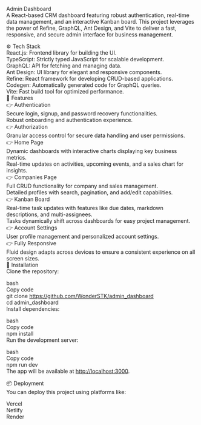 <p class="has-line-data" data-line-start="0" data-line-end="2">Admin Dashboard<br>
A React-based CRM dashboard featuring robust authentication, real-time data management, and an interactive Kanban board. This project leverages the power of Refine, GraphQL, Ant Design, and Vite to deliver a fast, responsive, and secure admin interface for business management.</p>
<p class="has-line-data" data-line-start="3" data-line-end="32">⚙️ Tech Stack<br>
React.js: Frontend library for building the UI.<br>
TypeScript: Strictly typed JavaScript for scalable development.<br>
GraphQL: API for fetching and managing data.<br>
Ant Design: UI library for elegant and responsive components.<br>
Refine: React framework for developing CRUD-based applications.<br>
Codegen: Automatically generated code for GraphQL queries.<br>
Vite: Fast build tool for optimized performance.<br>
🔋 Features<br>
👉 Authentication<br>
Secure login, signup, and password recovery functionalities.<br>
Robust onboarding and authentication experience.<br>
👉 Authorization<br>
Granular access control for secure data handling and user permissions.<br>
👉 Home Page<br>
Dynamic dashboards with interactive charts displaying key business metrics.<br>
Real-time updates on activities, upcoming events, and a sales chart for insights.<br>
👉 Companies Page<br>
Full CRUD functionality for company and sales management.<br>
Detailed profiles with search, pagination, and add/edit capabilities.<br>
👉 Kanban Board<br>
Real-time task updates with features like due dates, markdown descriptions, and multi-assignees.<br>
Tasks dynamically shift across dashboards for easy project management.<br>
👉 Account Settings<br>
User profile management and personalized account settings.<br>
👉 Fully Responsive<br>
Fluid design adapts across devices to ensure a consistent experience on all screen sizes.<br>
🚀 Installation<br>
Clone the repository:</p>
<p class="has-line-data" data-line-start="33" data-line-end="38">bash<br>
Copy code<br>
git clone <a href="https://github.com/WonderSTK/admin_dashboard">https://github.com/WonderSTK/admin_dashboard</a><br>
cd admin_dashboard<br>
Install dependencies:</p>
<p class="has-line-data" data-line-start="39" data-line-end="43">bash<br>
Copy code<br>
npm install<br>
Run the development server:</p>
<p class="has-line-data" data-line-start="44" data-line-end="48">bash<br>
Copy code<br>
npm run dev<br>
The app will be available at <a href="http://localhost:3000">http://localhost:3000</a>.</p>
<p class="has-line-data" data-line-start="49" data-line-end="51">📦 Deployment<br>
You can deploy this project using platforms like:</p>
<p class="has-line-data" data-line-start="52" data-line-end="57">Vercel<br>
Netlify<br>
Render<br>